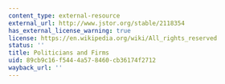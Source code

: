 ```yaml
---
content_type: external-resource
external_url: http://www.jstor.org/stable/2118354
has_external_license_warning: true
license: https://en.wikipedia.org/wiki/All_rights_reserved
status: ''
title: Politicians and Firms
uid: 89cb9c16-f544-4a57-8460-cb36174f2712
wayback_url: ''
---
```

